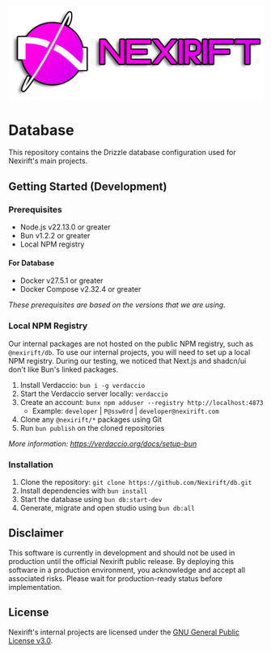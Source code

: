 <p align="center">
<img src="https://raw.githubusercontent.com/Nexirift/media-kit/main/nexirift/banner.svg" width="600" />
</p>

# Database

This repository contains the Drizzle database configuration used for Nexirift's main projects.

## Getting Started (Development)

### Prerequisites

- Node.js v22.13.0 or greater
- Bun v1.2.2 or greater
- Local NPM registry

#### For Database

- Docker v27.5.1 or greater
- Docker Compose v2.32.4 or greater

*These prerequisites are based on the versions that we are using.*

### Local NPM Registry

Our internal packages are not hosted on the public NPM registry, such as `@nexirift/db`. To use our internal projects, you will need to set up a local NPM registry. During our testing, we noticed that Next.js and shadcn/ui don't like Bun's linked packages.

1. Install Verdaccio: `bun i -g verdaccio`
2. Start the Verdaccio server locally: `verdaccio`
3. Create an account: `bunx npm adduser --registry http://localhost:4873`
    - Example: `developer` | `P@ssw0rd` | `developer@nexirift.com`
4. Clone any `@nexirift/*` packages using Git
5. Run `bun publish` on the cloned repositories

*More information: https://verdaccio.org/docs/setup-bun*

### Installation

1. Clone the repository: `git clone https://github.com/Nexirift/db.git`
2. Install dependencies with `bun install`
3. Start the database using `bun db:start-dev`
4. Generate, migrate and open studio using `bun db:all`

## Disclaimer

This software is currently in development and should not be used in production until the official Nexirift public release. By deploying this software in a production environment, you acknowledge and accept all associated risks. Please wait for production-ready status before implementation.

## License

Nexirift's internal projects are licensed under the [GNU General Public License v3.0](LICENSE).
